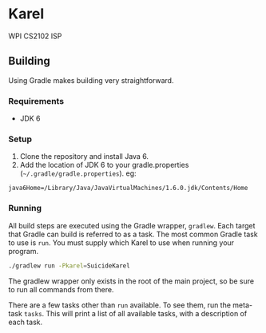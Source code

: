 # Karel
WPI CS2102 ISP

## Building

Using Gradle makes building very straightforward.

### Requirements

- JDK 6

### Setup

1. Clone the repository and install Java 6.
2. Add the location of JDK 6 to your gradle.properties (`~/.gradle/gradle.properties`). eg:
```
java6Home=/Library/Java/JavaVirtualMachines/1.6.0.jdk/Contents/Home
```


### Running

All build steps are executed using the Gradle wrapper, `gradlew`. Each target that Gradle can build is referred to as a task. The most common Gradle task to use is `run`.  You must supply which Karel to use when running your program.
```bash
./gradlew run -Pkarel=SuicideKarel
```

The gradlew wrapper only exists in the root of the main project, so be sure to run all commands from there.

There are a few tasks other than `run` available. To see them, run the meta-task `tasks`. This will print a list of all available tasks, with a description of each task.
